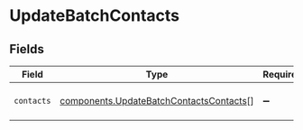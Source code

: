 # UpdateBatchContacts


## Fields

| Field                                                                                          | Type                                                                                           | Required                                                                                       | Description                                                                                    |
| ---------------------------------------------------------------------------------------------- | ---------------------------------------------------------------------------------------------- | ---------------------------------------------------------------------------------------------- | ---------------------------------------------------------------------------------------------- |
| `contacts`                                                                                     | [components.UpdateBatchContactsContacts](../../models/shared/updatebatchcontactscontacts.md)[] | :heavy_minus_sign:                                                                             | List of contacts to be updated                                                                 |